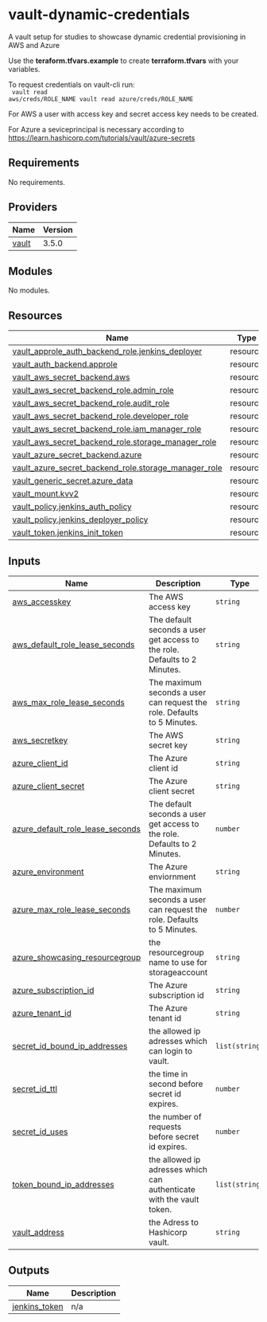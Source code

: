 # vault-dynamic-credentials

A vault setup for studies to showcase dynamic credential provisioning in AWS and Azure

Use the **teraform.tfvars.example** to create **terraform.tfvars** with your variables.

To request credentials on vault-cli run: <br/>
<code>
vault read aws/creds/ROLE_NAME
vault read azure/creds/ROLE_NAME
</code>


For AWS a user with access key and secret access key needs to be created. <br/>

For Azure a seviceprincipal is necessary according to https://learn.hashicorp.com/tutorials/vault/azure-secrets

<!-- BEGIN_TF_DOCS -->
## Requirements

No requirements.

## Providers

| Name | Version |
|------|---------|
| <a name="provider_vault"></a> [vault](#provider\_vault) | 3.5.0 |

## Modules

No modules.

## Resources

| Name | Type |
|------|------|
| [vault_approle_auth_backend_role.jenkins_deployer](https://registry.terraform.io/providers/hashicorp/vault/latest/docs/resources/approle_auth_backend_role) | resource |
| [vault_auth_backend.approle](https://registry.terraform.io/providers/hashicorp/vault/latest/docs/resources/auth_backend) | resource |
| [vault_aws_secret_backend.aws](https://registry.terraform.io/providers/hashicorp/vault/latest/docs/resources/aws_secret_backend) | resource |
| [vault_aws_secret_backend_role.admin_role](https://registry.terraform.io/providers/hashicorp/vault/latest/docs/resources/aws_secret_backend_role) | resource |
| [vault_aws_secret_backend_role.audit_role](https://registry.terraform.io/providers/hashicorp/vault/latest/docs/resources/aws_secret_backend_role) | resource |
| [vault_aws_secret_backend_role.developer_role](https://registry.terraform.io/providers/hashicorp/vault/latest/docs/resources/aws_secret_backend_role) | resource |
| [vault_aws_secret_backend_role.iam_manager_role](https://registry.terraform.io/providers/hashicorp/vault/latest/docs/resources/aws_secret_backend_role) | resource |
| [vault_aws_secret_backend_role.storage_manager_role](https://registry.terraform.io/providers/hashicorp/vault/latest/docs/resources/aws_secret_backend_role) | resource |
| [vault_azure_secret_backend.azure](https://registry.terraform.io/providers/hashicorp/vault/latest/docs/resources/azure_secret_backend) | resource |
| [vault_azure_secret_backend_role.storage_manager_role](https://registry.terraform.io/providers/hashicorp/vault/latest/docs/resources/azure_secret_backend_role) | resource |
| [vault_generic_secret.azure_data](https://registry.terraform.io/providers/hashicorp/vault/latest/docs/resources/generic_secret) | resource |
| [vault_mount.kvv2](https://registry.terraform.io/providers/hashicorp/vault/latest/docs/resources/mount) | resource |
| [vault_policy.jenkins_auth_policy](https://registry.terraform.io/providers/hashicorp/vault/latest/docs/resources/policy) | resource |
| [vault_policy.jenkins_deployer_policy](https://registry.terraform.io/providers/hashicorp/vault/latest/docs/resources/policy) | resource |
| [vault_token.jenkins_init_token](https://registry.terraform.io/providers/hashicorp/vault/latest/docs/resources/token) | resource |

## Inputs

| Name | Description | Type | Default | Required |
|------|-------------|------|---------|:--------:|
| <a name="input_aws_accesskey"></a> [aws\_accesskey](#input\_aws\_accesskey) | The AWS access key | `string` | n/a | yes |
| <a name="input_aws_default_role_lease_seconds"></a> [aws\_default\_role\_lease\_seconds](#input\_aws\_default\_role\_lease\_seconds) | The default seconds a user get access to the role. Defaults to 2 Minutes. | `string` | `"120"` | no |
| <a name="input_aws_max_role_lease_seconds"></a> [aws\_max\_role\_lease\_seconds](#input\_aws\_max\_role\_lease\_seconds) | The maximum seconds a user can request the role. Defaults to 5 Minutes. | `string` | `"300"` | no |
| <a name="input_aws_secretkey"></a> [aws\_secretkey](#input\_aws\_secretkey) | The AWS secret key | `string` | n/a | yes |
| <a name="input_azure_client_id"></a> [azure\_client\_id](#input\_azure\_client\_id) | The Azure client id | `string` | n/a | yes |
| <a name="input_azure_client_secret"></a> [azure\_client\_secret](#input\_azure\_client\_secret) | The Azure client secret | `string` | n/a | yes |
| <a name="input_azure_default_role_lease_seconds"></a> [azure\_default\_role\_lease\_seconds](#input\_azure\_default\_role\_lease\_seconds) | The default seconds a user get access to the role. Defaults to 2 Minutes. | `number` | `120` | no |
| <a name="input_azure_environment"></a> [azure\_environment](#input\_azure\_environment) | The Azure enviornment | `string` | n/a | yes |
| <a name="input_azure_max_role_lease_seconds"></a> [azure\_max\_role\_lease\_seconds](#input\_azure\_max\_role\_lease\_seconds) | The maximum seconds a user can request the role. Defaults to 5 Minutes. | `number` | `300` | no |
| <a name="input_azure_showcasing_resourcegroup"></a> [azure\_showcasing\_resourcegroup](#input\_azure\_showcasing\_resourcegroup) | the resourcegroup name to use for storageaccount | `string` | n/a | yes |
| <a name="input_azure_subscription_id"></a> [azure\_subscription\_id](#input\_azure\_subscription\_id) | The Azure subscription id | `string` | n/a | yes |
| <a name="input_azure_tenant_id"></a> [azure\_tenant\_id](#input\_azure\_tenant\_id) | The Azure tenant id | `string` | n/a | yes |
| <a name="input_secret_id_bound_ip_addresses"></a> [secret\_id\_bound\_ip\_addresses](#input\_secret\_id\_bound\_ip\_addresses) | the allowed ip adresses which can login to vault. | `list(string)` | n/a | yes |
| <a name="input_secret_id_ttl"></a> [secret\_id\_ttl](#input\_secret\_id\_ttl) | the time in second before secret id expires. | `number` | `120` | no |
| <a name="input_secret_id_uses"></a> [secret\_id\_uses](#input\_secret\_id\_uses) | the number of requests before secret id expires. | `number` | `1` | no |
| <a name="input_token_bound_ip_addresses"></a> [token\_bound\_ip\_addresses](#input\_token\_bound\_ip\_addresses) | the allowed ip adresses which can authenticate with the vault token. | `list(string)` | n/a | yes |
| <a name="input_vault_address"></a> [vault\_address](#input\_vault\_address) | the Adress to Hashicorp vault. | `string` | `"http://localhost:8200"` | no |

## Outputs

| Name | Description |
|------|-------------|
| <a name="output_jenkins_token"></a> [jenkins\_token](#output\_jenkins\_token) | n/a |
<!-- END_TF_DOCS -->